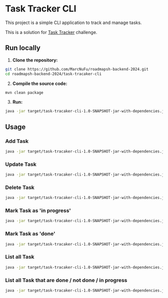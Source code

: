 # Task Tracker CLI

This project is a simple CLI application to track and manage tasks.

This is a solution for [Task Tracker](https://roadmap.sh/projects/task-tracker) challenge.

## Run locally

1. **Clone the repository:**
```bash
git clone https://github.com/MarcNuFu/roadmapsh-backend-2024.git
cd roadmapsh-backend-2024/task-tracaker-cli
```

2. **Compile the source code:**
```bash
mvn clean package
```

3. **Run:**
```bash
java -jar target/task-tracaker-cli-1.0-SNAPSHOT-jar-with-dependencies.jar <command> [arguments]
```

## Usage

### Add Task

```bash
java -jar target/task-tracaker-cli-1.0-SNAPSHOT-jar-with-dependencies.jar add "New Task"
```

### Update Task

```bash
java -jar target/task-tracaker-cli-1.0-SNAPSHOT-jar-with-dependencies.jar update 1 "New Task 2"
```

### Delete Task

```bash
java -jar target/task-tracaker-cli-1.0-SNAPSHOT-jar-with-dependencies.jar delete 1
```

### Mark Task as 'in progress'

```bash
java -jar target/task-tracaker-cli-1.0-SNAPSHOT-jar-with-dependencies.jar mark-in-progress 1
```

### Mark Task as 'done'

```bash
java -jar target/task-tracaker-cli-1.0-SNAPSHOT-jar-with-dependencies.jar mark-done 1
```

### List all Task

```bash
java -jar target/task-tracaker-cli-1.0-SNAPSHOT-jar-with-dependencies.jar list
```

### List all Task that are done / not done / in progress

```bash
java -jar target/task-tracaker-cli-1.0-SNAPSHOT-jar-with-dependencies.jar list [done|todo|in-progress]
```